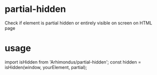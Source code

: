 # partial-hidden
Check if element is partial hidden or entirely visible on screen on HTML page

# usage
import isHidden from 'Arhimondus/partial-hidden';
const hidden = isHidden(window, yourElement, partial);
